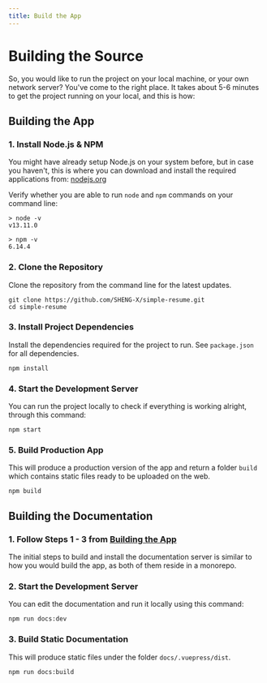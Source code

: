 ```yaml
---
title: Build the App
---
```


# Building the Source

So, you would like to run the project on your local machine, or your own network server? You've come to the right place. It takes about 5-6 minutes to get the project running on your local, and this is how:

## Building the App

### 1. Install Node.js & NPM

You might have already setup Node.js on your system before, but in case you haven't, this is where you can download and install the required applications from: [nodejs.org ](https://nodejs.org/en/)

Verify whether you are able to run `node` and `npm` commands on your command line:

```
> node -v
v13.11.0

> npm -v
6.14.4
```

### 2. Clone the Repository

Clone the repository from the command line for the latest updates.

```
git clone https://github.com/SHENG-X/simple-resume.git
cd simple-resume
```

### 3. Install Project Dependencies

Install the dependencies required for the project to run. See `package.json` for all dependencies.

```
npm install
```

### 4. Start the Development Server

You can run the project locally to check if everything is working alright, through this command:

```
npm start
```

### 5. Build Production App

This will produce a production version of the app and return a folder `build` which contains static files ready to be uploaded on the web.
```
npm build
```

## Building the Documentation

### 1. Follow Steps 1 - 3 from [Building the App](#building-the-app)

The initial steps to build and install the documentation server is similar to how you would build the app, as both of them reside in a monorepo.

### 2. Start the Development Server

You can edit the documentation and run it locally using this command:

```
npm run docs:dev
```

### 3. Build Static Documentation

This will produce static files under the folder `docs/.vuepress/dist`.

```
npm run docs:build
```
